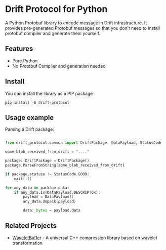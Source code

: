 # Drift Protocol for Python

A Python Protobuf library to encode message in Drift infrastructure.
It provides pre-generated Protobuf messages so that you don't need to install protobuf compiler and generate them yourself.


## Features

* Pure Python
* No Protobuf Compiler and generation needed

## Install

You can install the library as a PIP package

```
pip install -U drift-protocol
```

## Usage example


Parsing a Drift package:

```python

from drift_protocol.common import DriftPackage, DataPayload, StatusCode

some_blob_received_from_drift = "...."

package: DriftPackage = DriftPackage()
package.ParseFromString(some_blob_received_from_drift)

if package.statuse != StatusCode.GOOD:
    exit(-1)

for any_data in package.data:
    if any_data.Is(DataPayload.DESCRIPTOR):
        payload = DataPayload()
        any_data.Unpack(payload)

        data: bytes = payload.data
```


## Related Projects

* [WaveletBuffer](https://github.com/panda-official/WaveletBuffer) - A universal C++ compression library based on wavelet transformation
